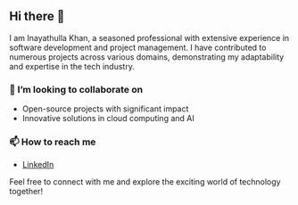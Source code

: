 ## Hi there 👋

I am Inayathulla Khan, a seasoned professional with extensive experience in software development and project management. I have contributed to numerous projects across various domains, demonstrating my adaptability and expertise in the tech industry.

### 👯 I’m looking to collaborate on
- Open-source projects with significant impact
- Innovative solutions in cloud computing and AI

### 📫 How to reach me
- [LinkedIn](https://www.linkedin.com/in/inayathullakhan/)

Feel free to connect with me and explore the exciting world of technology together!
<!--
**inayathulla/inayathulla** is a ✨ _special_ ✨ repository because its `README.md` (this file) appears on your GitHub profile.

Here are some ideas to get you started:

- 🔭 I’m currently working on ...
- 🌱 I’m currently learning ...
- 👯 I’m looking to collaborate on ...
- 🤔 I’m looking for help with ...
- 💬 Ask me about ...
- 📫 How to reach me: ...
- 😄 Pronouns: ...
- ⚡ Fun fact: ...
-->
